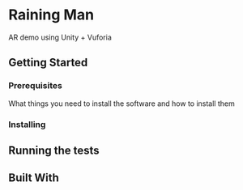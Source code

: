 # Raining Man

AR demo using Unity + Vuforia

## Getting Started

### Prerequisites

What things you need to install the software and how to install them

### Installing

## Running the tests


## Built With

